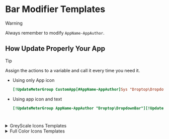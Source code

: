 <h1 align="justify">Bar Modifier Templates</h1>

> [!WARNING]
> Always remember to modify `AppName-AppAuthor`.

<h2 align="justify">How Update Properly Your App</h2>

> [!TIP]
> Assign the actions to a variable and call it every time you need it.

- Using only App icon

    ```ini
    [!UpdateMeterGroup CustomApp[#AppName-AppAuthor]Sys "Droptop\DropdownBar"][!Redraw "Droptop\DropdownBar"]
    ```

- Using app icon and text

    ```ini
    [!UpdateMeterGroup AppName-AppAuthor "Droptop\DropdownBar"][!UpdateMeterGroup CustomApp[#AppName-AppAuthor]Sys "Droptop\DropdownBar"][!UpdateMeterGroup SysTray "Droptop\DropdownBar"][!UpdateMeterGroup HL "Droptop\DropdownBar"][!UpdateMeterGroup NotificationBar "Droptop\DropdownBar"][!Redraw "Droptop\DropdownBar"]
    ```

<h1></h1>

<details>
    <summary>GreyScale Icons Templates</summary>

<br>

- [Adding hideable text/icon](https://github.com/KazukiGames82/Community-Apps-Templates/blob/main/BarModifier/GreyScale-Icons/Template-1/BarModifier.inc)
- [Adding two or more hideable text/icon](https://github.com/KazukiGames82/Community-Apps-Templates/blob/main/BarModifier/GreyScale-Icons/Template-2/BarModifier.inc)

<br>

- Hideable app icon

<br>

- Make less visible app icon when no internet
- Hide app text when no internet

<h1></h1>

</details>

<details>
    <summary>Full Color Icons Templates</summary>

<br>

- Adding text
- Adding two or more text w/ icons

<br>

- Hideable app icon
- Hideable app text

<br>

- Make less visible app icon when no internet
- Hide app text when no internet

</details>